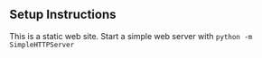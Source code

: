 Setup Instructions
----------------------

This is a static web site. Start a simple web server with `python -m SimpleHTTPServer`